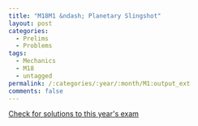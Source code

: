 ```yaml
---
title: "M18M1 &ndash; Planetary Slingshot"
layout: post
categories:
  - Prelims
  - Problems
tags:
  - Mechanics
  - M18
  - untagged
permalink: /:categories/:year/:month/M1:output_ext
comments: false
---
```

<object data="2018M1M.pdf" type="application/pdf" width="100%" height="500"></object>
<div class="message"><a href='https://princetonprelim.com/prelim/41/'>Check for solutions to this year's exam</a></div>
